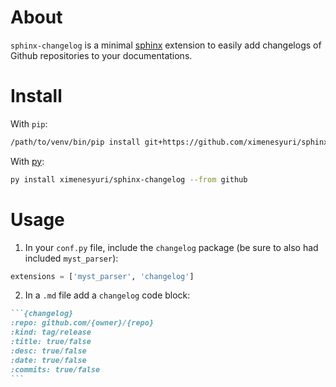 # About

`sphinx-changelog` is a minimal [sphinx](https://www.sphinx-doc.org/en/master/) extension to easily add changelogs of Github repositories to your documentations.

# Install

With `pip`:
```bash
/path/to/venv/bin/pip install git+https://github.com/ximenesyuri/sphinx-changelog
```

With [py](https://github.com/ximenesyuri/py):
```bash
py install ximenesyuri/sphinx-changelog --from github
```

# Usage

1. In your `conf.py` file, include the `changelog` package (be sure to also had included `myst_parser`):
```python
extensions = ['myst_parser', 'changelog']
```
2. In a `.md` file add a `changelog` code block:
````markdown
```{changelog}
:repo: github.com/{owner}/{repo}
:kind: tag/release
:title: true/false
:desc: true/false
:date: true/false
:commits: true/false
```
````
